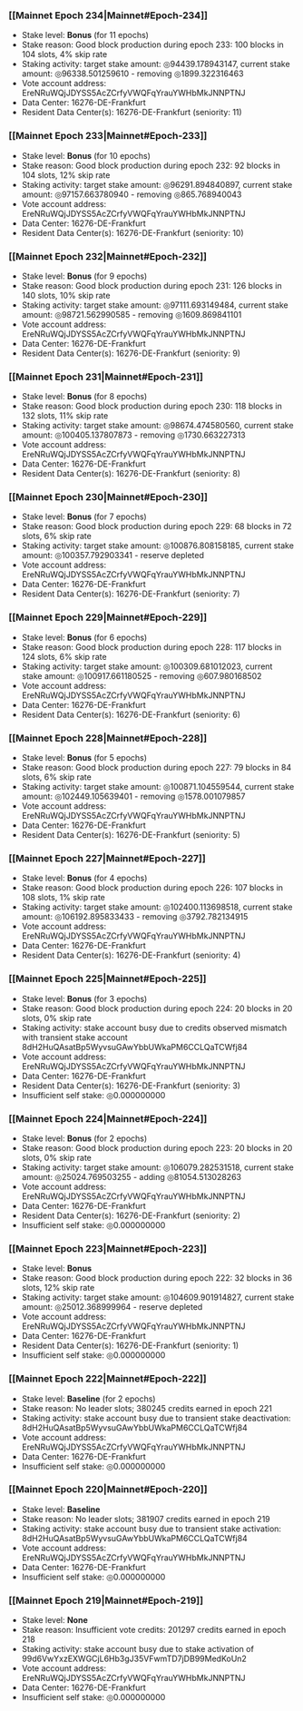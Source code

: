 ### [[Mainnet Epoch 234|Mainnet#Epoch-234]]
* Stake level: **Bonus** (for 11 epochs)
* Stake reason: Good block production during epoch 233: 100 blocks in 104 slots, 4% skip rate
* Staking activity: target stake amount: ◎94439.178943147, current stake amount: ◎96338.501259610 - removing ◎1899.322316463
* Vote account address: EreNRuWQjJDYSS5AcZCrfyVWQFqYrauYWHbMkJNNPTNJ
* Data Center: 16276-DE-Frankfurt
* Resident Data Center(s): 16276-DE-Frankfurt (seniority: 11)
### [[Mainnet Epoch 233|Mainnet#Epoch-233]]
* Stake level: **Bonus** (for 10 epochs)
* Stake reason: Good block production during epoch 232: 92 blocks in 104 slots, 12% skip rate
* Staking activity: target stake amount: ◎96291.894840897, current stake amount: ◎97157.663780940 - removing ◎865.768940043
* Vote account address: EreNRuWQjJDYSS5AcZCrfyVWQFqYrauYWHbMkJNNPTNJ
* Data Center: 16276-DE-Frankfurt
* Resident Data Center(s): 16276-DE-Frankfurt (seniority: 10)
### [[Mainnet Epoch 232|Mainnet#Epoch-232]]
* Stake level: **Bonus** (for 9 epochs)
* Stake reason: Good block production during epoch 231: 126 blocks in 140 slots, 10% skip rate
* Staking activity: target stake amount: ◎97111.693149484, current stake amount: ◎98721.562990585 - removing ◎1609.869841101
* Vote account address: EreNRuWQjJDYSS5AcZCrfyVWQFqYrauYWHbMkJNNPTNJ
* Data Center: 16276-DE-Frankfurt
* Resident Data Center(s): 16276-DE-Frankfurt (seniority: 9)
### [[Mainnet Epoch 231|Mainnet#Epoch-231]]
* Stake level: **Bonus** (for 8 epochs)
* Stake reason: Good block production during epoch 230: 118 blocks in 132 slots, 11% skip rate
* Staking activity: target stake amount: ◎98674.474580560, current stake amount: ◎100405.137807873 - removing ◎1730.663227313
* Vote account address: EreNRuWQjJDYSS5AcZCrfyVWQFqYrauYWHbMkJNNPTNJ
* Data Center: 16276-DE-Frankfurt
* Resident Data Center(s): 16276-DE-Frankfurt (seniority: 8)
### [[Mainnet Epoch 230|Mainnet#Epoch-230]]
* Stake level: **Bonus** (for 7 epochs)
* Stake reason: Good block production during epoch 229: 68 blocks in 72 slots, 6% skip rate
* Staking activity: target stake amount: ◎100876.808158185, current stake amount: ◎100357.792903341 - reserve depleted
* Vote account address: EreNRuWQjJDYSS5AcZCrfyVWQFqYrauYWHbMkJNNPTNJ
* Data Center: 16276-DE-Frankfurt
* Resident Data Center(s): 16276-DE-Frankfurt (seniority: 7)
### [[Mainnet Epoch 229|Mainnet#Epoch-229]]
* Stake level: **Bonus** (for 6 epochs)
* Stake reason: Good block production during epoch 228: 117 blocks in 124 slots, 6% skip rate
* Staking activity: target stake amount: ◎100309.681012023, current stake amount: ◎100917.661180525 - removing ◎607.980168502
* Vote account address: EreNRuWQjJDYSS5AcZCrfyVWQFqYrauYWHbMkJNNPTNJ
* Data Center: 16276-DE-Frankfurt
* Resident Data Center(s): 16276-DE-Frankfurt (seniority: 6)
### [[Mainnet Epoch 228|Mainnet#Epoch-228]]
* Stake level: **Bonus** (for 5 epochs)
* Stake reason: Good block production during epoch 227: 79 blocks in 84 slots, 6% skip rate
* Staking activity: target stake amount: ◎100871.104559544, current stake amount: ◎102449.105639401 - removing ◎1578.001079857
* Vote account address: EreNRuWQjJDYSS5AcZCrfyVWQFqYrauYWHbMkJNNPTNJ
* Data Center: 16276-DE-Frankfurt
* Resident Data Center(s): 16276-DE-Frankfurt (seniority: 5)
### [[Mainnet Epoch 227|Mainnet#Epoch-227]]
* Stake level: **Bonus** (for 4 epochs)
* Stake reason: Good block production during epoch 226: 107 blocks in 108 slots, 1% skip rate
* Staking activity: target stake amount: ◎102400.113698518, current stake amount: ◎106192.895833433 - removing ◎3792.782134915
* Vote account address: EreNRuWQjJDYSS5AcZCrfyVWQFqYrauYWHbMkJNNPTNJ
* Data Center: 16276-DE-Frankfurt
* Resident Data Center(s): 16276-DE-Frankfurt (seniority: 4)
### [[Mainnet Epoch 225|Mainnet#Epoch-225]]
* Stake level: **Bonus** (for 3 epochs)
* Stake reason: Good block production during epoch 224: 20 blocks in 20 slots, 0% skip rate
* Staking activity: stake account busy due to credits observed mismatch with transient stake account 8dH2HuQAsatBp5WyvsuGAwYbbUWkaPM6CCLQaTCWfj84
* Vote account address: EreNRuWQjJDYSS5AcZCrfyVWQFqYrauYWHbMkJNNPTNJ
* Data Center: 16276-DE-Frankfurt
* Resident Data Center(s): 16276-DE-Frankfurt (seniority: 3)
* Insufficient self stake: ◎0.000000000
### [[Mainnet Epoch 224|Mainnet#Epoch-224]]
* Stake level: **Bonus** (for 2 epochs)
* Stake reason: Good block production during epoch 223: 20 blocks in 20 slots, 0% skip rate
* Staking activity: target stake amount: ◎106079.282531518, current stake amount: ◎25024.769503255 - adding ◎81054.513028263
* Vote account address: EreNRuWQjJDYSS5AcZCrfyVWQFqYrauYWHbMkJNNPTNJ
* Data Center: 16276-DE-Frankfurt
* Resident Data Center(s): 16276-DE-Frankfurt (seniority: 2)
* Insufficient self stake: ◎0.000000000
### [[Mainnet Epoch 223|Mainnet#Epoch-223]]
* Stake level: **Bonus**
* Stake reason: Good block production during epoch 222: 32 blocks in 36 slots, 12% skip rate
* Staking activity: target stake amount: ◎104609.901914827, current stake amount: ◎25012.368999964 - reserve depleted
* Vote account address: EreNRuWQjJDYSS5AcZCrfyVWQFqYrauYWHbMkJNNPTNJ
* Data Center: 16276-DE-Frankfurt
* Resident Data Center(s): 16276-DE-Frankfurt (seniority: 1)
* Insufficient self stake: ◎0.000000000
### [[Mainnet Epoch 222|Mainnet#Epoch-222]]
* Stake level: **Baseline** (for 2 epochs)
* Stake reason: No leader slots; 380245 credits earned in epoch 221
* Staking activity: stake account busy due to transient stake deactivation: 8dH2HuQAsatBp5WyvsuGAwYbbUWkaPM6CCLQaTCWfj84
* Vote account address: EreNRuWQjJDYSS5AcZCrfyVWQFqYrauYWHbMkJNNPTNJ
* Data Center: 16276-DE-Frankfurt
* Insufficient self stake: ◎0.000000000
### [[Mainnet Epoch 220|Mainnet#Epoch-220]]
* Stake level: **Baseline**
* Stake reason: No leader slots; 381907 credits earned in epoch 219
* Staking activity: stake account busy due to transient stake activation: 8dH2HuQAsatBp5WyvsuGAwYbbUWkaPM6CCLQaTCWfj84
* Vote account address: EreNRuWQjJDYSS5AcZCrfyVWQFqYrauYWHbMkJNNPTNJ
* Data Center: 16276-DE-Frankfurt
* Insufficient self stake: ◎0.000000000
### [[Mainnet Epoch 219|Mainnet#Epoch-219]]
* Stake level: **None**
* Stake reason: Insufficient vote credits: 201297 credits earned in epoch 218
* Staking activity: stake account busy due to stake activation of 99d6VwYxzEXWGCjL6Hb3gJ35VFwmTD7jDB99MedKoUn2
* Vote account address: EreNRuWQjJDYSS5AcZCrfyVWQFqYrauYWHbMkJNNPTNJ
* Data Center: 16276-DE-Frankfurt
* Insufficient self stake: ◎0.000000000